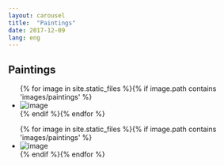 ```yaml
---
layout: carousel
title:  "Paintings"
date: 2017-12-09
lang: eng
---
```

<h2>Paintings</h2>
<div id="slider" class="flexslider">
    <ul class="slides"> 
{% for image in site.static_files %}{% if image.path contains 'images/paintings' %}
    <li>
        <img src="{{ site.baseurl }}{{ image.path }}" style="max-height:500px;width: auto;" alt="image" />
    </li>
{% endif %}{% endfor %}
    </ul>
</div>

<div id="carousel" class="flexslider">
    <ul class="slides"> 
{% for image in site.static_files %}{% if image.path contains 'images/paintings' %}
    <li>
        <img src="{{ site.baseurl }}{{ image.path }}" style="max-height:150px;object-fit: cover;" alt="image" />
    </li>
{% endif %}{% endfor %}
    </ul>
</div>